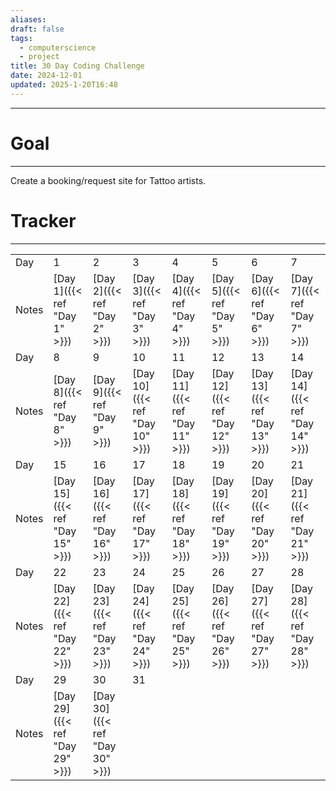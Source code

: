 ```yaml
---
aliases: 
draft: false
tags:
  - computerscience
  - project
title: 30 Day Coding Challenge
date: 2024-12-01
updated: 2025-1-20T16:48
---
```


-------------------------------------------------------------------------------

# Goal
---
Create a booking/request site for Tattoo artists.

# Tracker
---

|       |            |            |            |            |            |            |            |
| ----- | ---------- | ---------- | ---------- | ---------- | ---------- | ---------- | ---------- |
| Day   | 1          | 2          | 3          | 4          | 5          | 6          | 7          |
| Notes | [Day 1]({{< ref "Day 1" >}})  | [Day 2]({{< ref "Day 2" >}})  | [Day 3]({{< ref "Day 3" >}})  | [Day 4]({{< ref "Day 4" >}})  | [Day 5]({{< ref "Day 5" >}})  | [Day 6]({{< ref "Day 6" >}})  | [Day 7]({{< ref "Day 7" >}})  |
| Day   | 8          | 9          | 10         | 11         | 12         | 13         | 14         |
| Notes | [Day 8]({{< ref "Day 8" >}})  | [Day 9]({{< ref "Day 9" >}})  | [Day 10]({{< ref "Day 10" >}}) | [Day 11]({{< ref "Day 11" >}}) | [Day 12]({{< ref "Day 12" >}}) | [Day 13]({{< ref "Day 13" >}}) | [Day 14]({{< ref "Day 14" >}}) |
| Day   | 15         | 16         | 17         | 18         | 19         | 20         | 21         |
| Notes | [Day 15]({{< ref "Day 15" >}}) | [Day 16]({{< ref "Day 16" >}}) | [Day 17]({{< ref "Day 17" >}}) | [Day 18]({{< ref "Day 18" >}}) | [Day 19]({{< ref "Day 19" >}}) | [Day 20]({{< ref "Day 20" >}}) | [Day 21]({{< ref "Day 21" >}}) |
| Day   | 22         | 23         | 24         | 25         | 26         | 27         | 28         |
| Notes | [Day 22]({{< ref "Day 22" >}}) | [Day 23]({{< ref "Day 23" >}}) | [Day 24]({{< ref "Day 24" >}}) | [Day 25]({{< ref "Day 25" >}}) | [Day 26]({{< ref "Day 26" >}}) | [Day 27]({{< ref "Day 27" >}}) | [Day 28]({{< ref "Day 28" >}}) |
| Day   | 29         | 30         | 31         |            |            |            |            |
| Notes | [Day 29]({{< ref "Day 29" >}}) | [Day 30]({{< ref "Day 30" >}}) |            |            |            |            |            |
